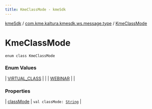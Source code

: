 ```yaml
---
title: KmeClassMode - kmeSdk
---
```


[kmeSdk](../../index.html) / [com.kme.kaltura.kmesdk.ws.message.type](../index.html) / [KmeClassMode](./index.html)

# KmeClassMode

`enum class KmeClassMode`

### Enum Values

| [VIRTUAL_CLASS](-v-i-r-t-u-a-l_-c-l-a-s-s.html) |  |
| [WEBINAR](-w-e-b-i-n-a-r.html) |  |

### Properties

| [classMode](class-mode.html) | `val classMode: `[`String`](https://kotlinlang.org/api/latest/jvm/stdlib/kotlin/-string/index.html) |

